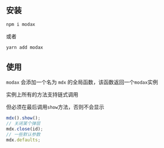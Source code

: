 ## 安装

``` bash
npm i modax
```

或者

``` bash
yarn add modax
```

## 使用

`modax` 会添加一个名为 `mdx` 的全局函数，该函数返回一个`modax`实例

实例上所有的方法支持链式调用

但必须在最后调用`show`方法，否则不会显示

``` js
mdx().show();
// 关闭某个弹层
mdx.close(id);
// 一些默认参数
mdx.defaults;
```

